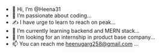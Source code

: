 - 👋 Hi, I’m @Heena31
- 👀 I’m passionate about coding...
- ✍️ I have urge to learn to reach on peak...
- 🌱 I’m currently learning backend and MERN stack...
- 💞️ I’m looking for an internship in product base company...
- 📫 You can reach me  heenugarg258@gmail.com ...

<!---
Heena31/Heena31 is a ✨ special ✨ repository because its `README.md` (this file) appears on your GitHub profile.
You can click the Preview link to take a look at your changes.
--->
